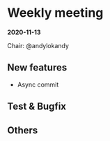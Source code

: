 # Weekly meeting

**2020-11-13**

Chair: @andylokandy 

## New features

* Async commit
  
## Test & Bugfix
 
## Others
